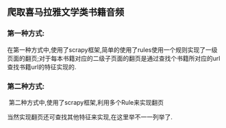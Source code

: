 ## 爬取喜马拉雅文学类书籍音频

### 第一种方式:

​	在第一种方式中,使用了scrapy框架,简单的使用了rules使用一个规则实现了一级页面的翻页;对于每本书籍对应的二级子页面的翻页是通过查找个书籍所对应的url查找书籍url的特征实现的.

### 第二种方式:

​	第二种方式中,使用了scrapy框架,利用多个Rule来实现翻页

当然实现翻页还可查找其他特征来实现,在这里举不一一列举了.